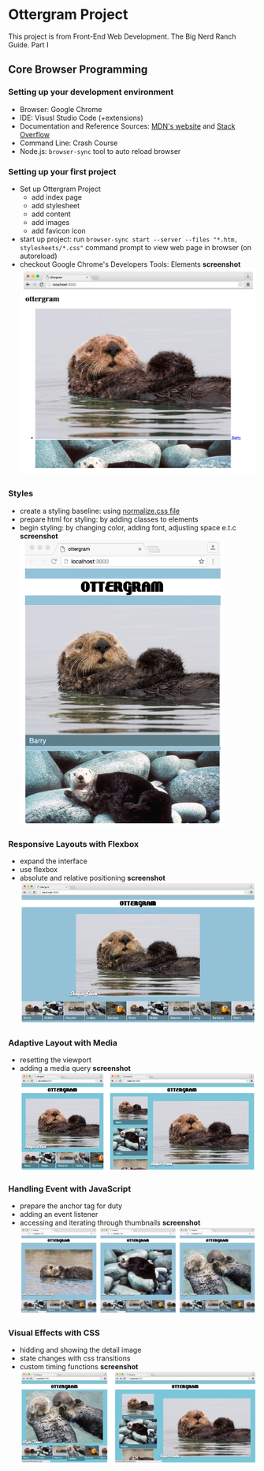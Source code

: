 # Ottergram Project

This project is from Front-End Web Development. The Big Nerd Ranch Guide. Part I

## Core Browser Programming

### Setting up your development environment

- Browser: Google Chrome
- IDE: Visusl Studio Code (+extensions)
- Documentation and Reference Sources: [MDN's website](developer.mozilla.org/en-US) and [Stack Overflow](stackoverflow.com)
- Command Line: Crash Course
- Node.js: `browser-sync` tool to auto reload browser

### Setting up your first project

- Set up  Ottergram Project
  - add index page
  - add stylesheet
  - add content
  - add images
  - add favicon icon
- start up project: run `browser-sync start --server --files "*.htm, stylesheets/*.css"` command prompt to view web page in browser (on autoreload)
- checkout Google Chrome's Developers Tools: Elements
__screenshot__
![first ottegram](https://github.com/JohnJohnsonOkah/Ottergram/blob/master/img/screenshot/ottergram2.PNG)

### Styles

- create a styling baseline: using [normalize.css file](https://cdnjs.cloudflare.com/ajax/libs/normalize/8.0.1/normalize.min.css)
- prepare html for styling: by adding classes to elements
- begin styling: by changing color, adding font, adjusting space e.t.c
__screenshot__
![ottegram+style](https://github.com/JohnJohnsonOkah/Ottergram/blob/master/img/screenshot/ottergram3.PNG)

### Responsive Layouts with Flexbox

- expand the interface
- use flexbox
- absolute and relative positioning
__screenshot__
![ottegram responsive layout](https://github.com/JohnJohnsonOkah/Ottergram/blob/master/img/screenshot/ottergram4.PNG)

### Adaptive Layout with Media

- resetting the viewport
- adding a media query
__screenshot__
![ottegram adaptive layout](https://github.com/JohnJohnsonOkah/Ottergram/blob/master/img/screenshot/ottergram5.PNG)

### Handling Event with JavaScript

- prepare the anchor tag for duty
- adding an event listener
- accessing and iterating through thumbnails
__screenshot__
![ottegram javascript event](https://github.com/JohnJohnsonOkah/Ottergram/blob/master/img/screenshot/ottergram6.PNG)

### Visual Effects with CSS

- hidding and showing the detail image
- state changes with css transitions
- custom timing functions
__screenshot__
![ottegram css effects](https://github.com/JohnJohnsonOkah/Ottergram/blob/master/img/screenshot/ottergram7.PNG)
